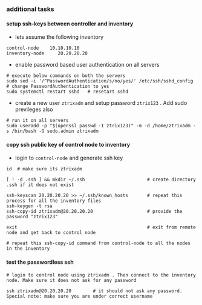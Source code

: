 ### additional tasks 
#### setup ssh-keys between controller and inventory 
- lets assume the following inventory 
```
control-node    10.10.10.10
inventory-node     20.20.20.20
```
- enable password based user authentication on all servers

```
# execute below commands on both the servers
sudo sed -i '/^PasswordAuthentication/s/no/yes/' /etc/ssh/sshd_config  # change PasswordAuthentication to yes
sudo systemctl restart sshd   # resetart sshd
```

- create a new user `ztrixadm` and setup password `ztrix123` . Add sudo previleges also 
```
# run it on all servers
sudo useradd -p "$(openssl passwd -1 ztrix123)" -m -d /home/ztrixadm -s /bin/bash -G sudo,admin ztrixadm
```

#### copy ssh public key of control node to inventory 
- login to `control-node` and generate ssh key 
```
id  # make sure its ztrixadm

[ ! -d .ssh ] && mkdir ~/.ssh                       # create directory .ssh if it does not exist 

ssh-keyscan 20.20.20.20 >> ~/.ssh/known_hosts       # repeat this process for all the inventory files
ssh-keygen -t rsa 
ssh-copy-id ztrixadm@20.20.20.20                    # provide the password "ztrix123"

exit                                                # exit from remote node and get back to control node

# repeat this ssh-copy-id command from control-node to all the nodes in the inventory 
```
#### test the passwordless ssh 
```
# login to control node using ztrixadm . Then connect to the inventory node. Make sure it does not ask for any password

ssh ztrixadm@20.20.20.20        # it should not ask any password. Special note: make sure you are under correct username 
```

